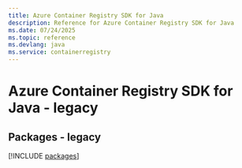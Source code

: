 ```yaml
---
title: Azure Container Registry SDK for Java
description: Reference for Azure Container Registry SDK for Java
ms.date: 07/24/2025
ms.topic: reference
ms.devlang: java
ms.service: containerregistry
---
```

# Azure Container Registry SDK for Java - legacy
## Packages - legacy
[!INCLUDE [packages](container-registry-index.md)]